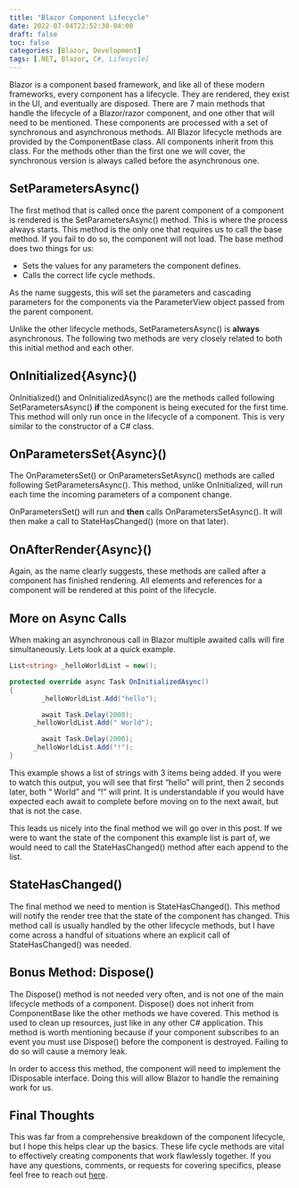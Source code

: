 ```yaml
---
title: "Blazor Component Lifecycle"
date: 2022-07-04T22:52:30-04:00
draft: false
toc: false
categories: [Blazor, Development]
tags: [.NET, Blazor, C#, Lifecycle]
---
```


Blazor is a component based framework, and like all of these modern frameworks, every component has a lifecycle. They are rendered, they exist in the UI, and eventually are disposed. There are 7 main methods that handle the lifecycle of a Blazor/razor component, and one other that will need to be mentioned. These components are processed with a set of synchronous and asynchronous methods. All Blazor lifecycle methods are provided by the ComponentBase class. All components inherit from this class. For the methods other than the first one we will cover, the synchronous version is always called before the asynchronous one.

## SetParametersAsync()

The first method that is called once the parent component of a component is rendered is the SetParametersAsync() method. This is where the process always starts. This method is the only one that requires us to call the base method. If you fail to do so, the component will not load. The base method does two things for us:

- Sets the values for any parameters the component defines.
- Calls the correct life cycle methods.

As the name suggests, this will set the parameters and cascading parameters for the components via the ParameterView object passed from the parent component.

Unlike the other lifecycle methods, SetParametersAsync() is **always** asynchronous. The following two methods are very closely related to both this initial method and each other.

## OnInitialized{Async}()

OnInitialized() and OnInitializedAsync() are the methods called following SetParametersAsync() **if** the component is being executed for the first time. This method will only run once in the lifecycle of a component. This is very similar to the constructor of a C# class.

## OnParametersSet{Async}()

The OnParametersSet() or OnParametersSetAsync() methods are called following SetParametersAsync(). This method, unlike OnInitialized, will run each time the incoming parameters of a component change.

OnParametersSet() will run and **then** calls OnParametersSetAsync(). It will then make a call to StateHasChanged() (more on that later).

## OnAfterRender{Async}()

Again, as the name clearly suggests, these methods are called after a component has finished rendering. All elements and references for a component will be rendered at this point of the lifecycle.

## More on Async Calls

When making an asynchronous call in Blazor multiple awaited calls will fire simultaneously. Lets look at a quick example.

```csharp
List<string> _helloWorldList = new();

protected override async Task OnInitializedAsync()
{
		_helloWorldList.Add("hello");

		await Task.Delay(2000);
	  _helloWorldList.Add(" World");

		await Task.Delay(2000);
	  _helloWorldList.Add("!");
}
```

This example shows a list of strings with 3 items being added. If you were to watch this output, you will see that first “hello” will print, then 2 seconds later, both “ World” and “!” will print. It is understandable if you would have expected each await to complete before moving on to the next await, but that is not the case.

This leads us nicely into the final method we will go over in this post. If we were to want the state of the component this example list is part of, we would need to call the StateHasChanged() method after each append to the list.

## StateHasChanged()

The final method we need to mention is StateHasChanged(). This method will notify the render tree that the state of the component has changed. This method call is usually handled by the other lifecycle methods, but I have come across a handful of situations where an explicit call of StateHasChanged() was needed.

## Bonus Method: Dispose()

The Dispose() method is not needed very often, and is not one of the main lifecycle methods of a component. Dispose() does not inherit from ComponentBase like the other methods we have covered. This method is used to clean up resources, just like in any other C# application. This method is worth mentioning because if your component subscribes to an event you must use Dispose() before the component is destroyed. Failing to do so will cause a memory leak.

In order to access this method, the component will need to implement the IDisposable interface. Doing this will allow Blazor to handle the remaining work for us.

## Final Thoughts

This was far from a comprehensive breakdown of the component lifecycle, but I hope this helps clear up the basics. These life cycle methods are vital to effectively creating components that work flawlessly together. If you have any questions, comments, or requests for covering specifics, please feel free to reach out [here](<[https://ryancontento.dev/#contact](https://ryancontento.dev/#contact)>).
